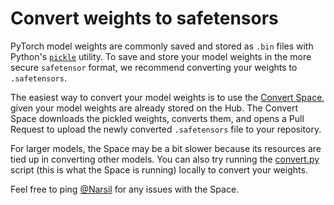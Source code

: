 # Convert weights to safetensors

PyTorch model weights are commonly saved and stored as `.bin` files with Python's [`pickle`](https://docs.python.org/3/library/pickle.html) utility. To save and store your model weights in the more secure `safetensor` format, we recommend converting your weights to `.safetensors`.

The easiest way to convert your model weights is to use the [Convert Space](https://huggingface.co/spaces/safetensors/convert), given your model weights are already stored on the Hub. The Convert Space downloads the pickled weights, converts them, and opens a Pull Request to upload the newly converted `.safetensors` file to your repository.

<Tip warning={true}>

For larger models, the Space may be a bit slower because its resources are tied up in converting other models. You can also try running the [convert.py](https://github.com/huggingface/safetensors/blob/main/bindings/python/convert.py) script (this is what the Space is running) locally to convert your weights.

Feel free to ping [@Narsil](https://huggingface.co/Narsil) for any issues with the Space.

</Tip>
